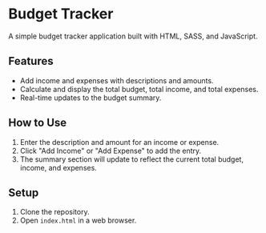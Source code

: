# Budget Tracker

A simple budget tracker application built with HTML, SASS, and JavaScript.

## Features

- Add income and expenses with descriptions and amounts.
- Calculate and display the total budget, total income, and total expenses.
- Real-time updates to the budget summary.

## How to Use

1. Enter the description and amount for an income or expense.
2. Click "Add Income" or "Add Expense" to add the entry.
3. The summary section will update to reflect the current total budget, income, and expenses.

## Setup

1. Clone the repository.
2. Open `index.html` in a web browser.